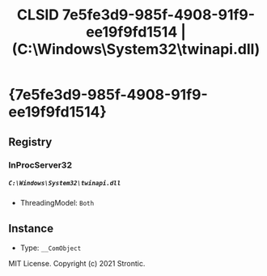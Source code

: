 ﻿---
title: "CLSID 7e5fe3d9-985f-4908-91f9-ee19f9fd1514 | (C:\\Windows\\System32\\twinapi.dll)"
excerpt: What is COM-Object CLSID 7e5fe3d9-985f-4908-91f9-ee19f9fd1514?
---

# {7e5fe3d9-985f-4908-91f9-ee19f9fd1514}


## Registry


### InProcServer32

##### `C:\Windows\System32\twinapi.dll`
* ThreadingModel: `Both`

## Instance

* Type: `__ComObject`

MIT License. Copyright (c) 2021 Strontic.


